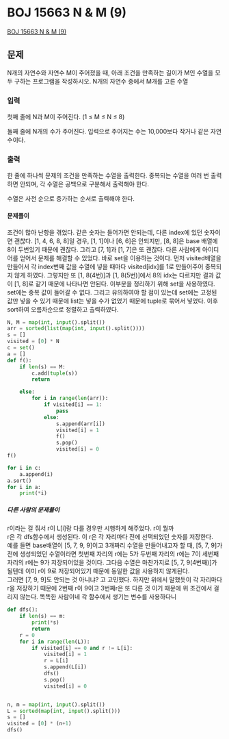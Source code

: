 # BOJ 15663 N & M (9)  
[BOJ 15663 N & M (9)](https://www.acmicpc.net/problem/15663)  
## 문제  
N개의 자연수와 자연수 M이 주어졌을 때, 아래 조건을 만족하는 길이가 M인 수열을 모두 구하는 프로그램을 작성하시오.
N개의 자연수 중에서 M개를 고른 수열  
### 입력  
첫째 줄에 N과 M이 주어진다. (1 ≤ M ≤ N ≤ 8)
  
둘째 줄에 N개의 수가 주어진다. 입력으로 주어지는 수는 10,000보다 작거나 같은 자연수이다.
  
### 출력  
한 줄에 하나씩 문제의 조건을 만족하는 수열을 출력한다. 중복되는 수열을 여러 번 출력하면 안되며, 각 수열은 공백으로 구분해서 출력해야 한다.
  
수열은 사전 순으로 증가하는 순서로 출력해야 한다.

#### 문제풀이
조건이 많아 난항을 겪었다. 같은 숫자는 들어가면 안되는데, 다른 index에 있던 숫자이면 괜찮다.  [1, 4, 6, 8, 8]일 경우, [1, 1]이나 [6, 6]은 안되지만, [8, 8]은 base 배열에 8이 두번있기 때문에 괜찮다. 
그리고 [7, 1]과 [1, 7]은 또 괜찮다.  다른 사람에게 아이디어를 얻어서 문제를 해결할 수 있었다. 바로 set을 이용하는 것이다. 먼저 visited배열을 만들어서 각 index번째 값을 수열에 넣을 때마다 visited[idx]를 1로 만들어주어 중복되지 않게 하였다. 그렇지만 또 [1, 8(4번)]과 [1, 8(5번)]에서 8의 idx는 다르지만 결과 값이 [1, 8]로 같기 때문에 나타나면 안된다. 이부분을 정리하기 위해 set을 사용하였다. set에는 중복 값이 들어갈 수 없다. 그리고 유의하여야 할 점이 있는데 set에는 고정된 값만 넣을 수 있기 때문에 list는 넣을 수가 없었기 때문에 tuple로 묶어서 넣었다. 이후 sort하여 오름차순으로 정렬하고 출력하였다. 
```python
N, M = map(int, input().split())
arr = sorted(list(map(int, input().split())))
s = []
visited = [0] * N
c = set()
a = []
def f():
    if len(s) == M:
        c.add(tuple(s))
        return

    else:
        for i in range(len(arr)):
            if visited[i] == 1:
                pass
            else:
                s.append(arr[i])
                visited[i] = 1
                f()
                s.pop()
                visited[i] = 0
f()

for i in c:
    a.append(i)
a.sort()
for i in a:
    print(*i)
```

##### 다른 사람의 문제풀이  
r이라는 걸 줘서 r이 L[i]랑 다를 경우만 시행하게 해주었다. r이 뭘까   
r은 각 dfs함수에서 생성된다. 이 r은 각 자리마다 전에 선택되었던 숫자를 저장한다.  
예를 들면 base배열이 [5, 7, 9, 9]이고 3개짜리 수열을 만들어내고자 할 때,  [5, 7, 9]가 전에 생성되었던 수열이라면 첫번째 자리의 r에는 5가 두번째 자리의 r에는 7이 세번째 자리의 r에는 9가 저장되어있을 것이다. 
그다음 수열은 마찬가지로 [5, 7, 9(4번째)]가 될텐데 이미 r이 9로 저장되어있기 때문에 동일한 값을 사용하지 않게된다.   
그러면 [7, 9, 9]도 안되는 것 아니냐? 고 고민했다. 하지만 위에서 말했듯이 각 자리마다 r을 저장하기 때문에 2번째 r이 9이고 3번째r은 또 다른 것 이기 때문에 위 조건에서 걸리지 않는다. 
똑똑한 사람이네 각 함수에서 생기는 변수를 사용하다니  
```python
def dfs():
    if len(s) == m:
        print(*s)
        return
    r = 0
    for i in range(len(L)):
        if visited[i] == 0 and r != L[i]:
            visited[i] = 1
            r = L[i]
            s.append(L[i])
            dfs()
            s.pop()
            visited[i] = 0


n, m = map(int, input().split())
L = sorted(map(int, input().split()))
s = []
visited = [0] * (n+1)
dfs()
```